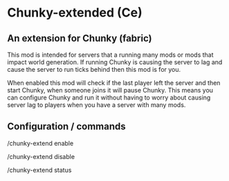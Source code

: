 # Chunky-extended (Ce)
## An extension for Chunky (fabric)
This mod is intended for servers that a running many mods or mods that impact world generation.
If running Chunky is causing the server to lag and cause the server to run ticks behind then this mod is for you.

When enabled this mod will check if the last player left the server and then start Chunky, when someone joins it will pause Chunky.
This means you can configure Chunky and run it without having to worry about causing server lag to players when you have a server with many mods.


## Configuration / commands
/chunky-extend enable

/chunky-extend disable

/chunky-extend status

